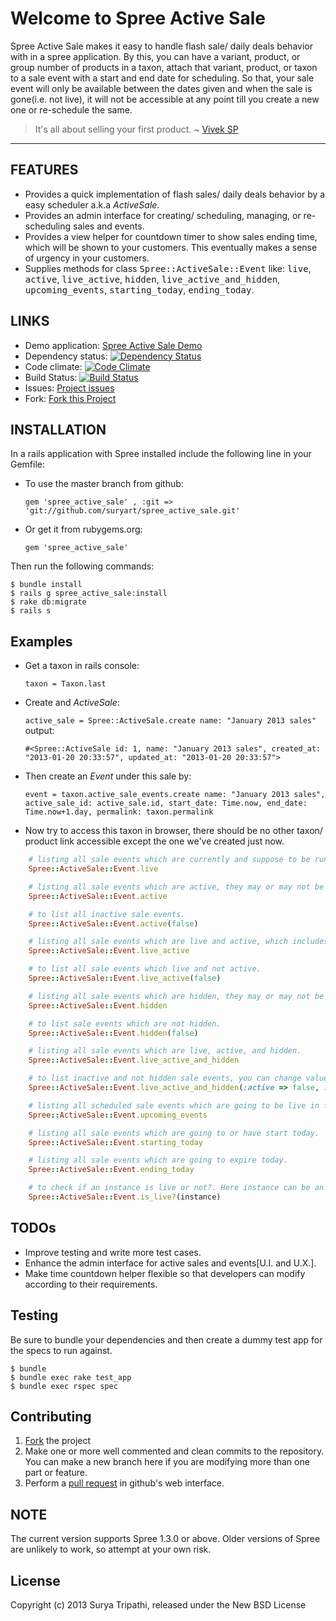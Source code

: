# Welcome to Spree Active Sale

Spree Active Sale makes it easy to handle flash sale/ daily deals behavior with in a spree application. By this, you can have a variant, product, or group number of products in a taxon, attach that variant, product, or taxon to a sale event with a start and end date for scheduling. So that, your sale event will only be available between the dates given and when the sale is gone(i.e. not live), it will not be accessible at any point till you create a new one or re-schedule the same.

> It's all about selling your first product. 
>                            ~ [Vivek SP](https://twitter.com/viveksp)

----------

## FEATURES

* Provides a quick implementation of flash sales/ daily deals behavior by a easy scheduler a.k.a *ActiveSale*.
* Provides an admin interface for creating/ scheduling, managing, or re-scheduling sales and events.
* Provides a view helper for countdown timer to show sales ending time, which will be shown to your customers. This eventually makes a sense of urgency in your customers.
* Supplies methods for class <tt>Spree::ActiveSale::Event</tt> like: <tt>live</tt>, <tt>active</tt>, <tt>live_active</tt>, <tt>hidden</tt>, <tt>live_active_and_hidden</tt>, <tt>upcoming_events</tt>, <tt>starting_today</tt>, <tt>ending_today</tt>.

## LINKS

* Demo application: [Spree Active Sale Demo](https://github.com/suryart/spree_active_sale_demo)
* Dependency status: [![Dependency Status](https://gemnasium.com/suryart/spree_active_sale.png)](https://gemnasium.com/suryart/spree_active_sale)
* Code climate: [![Code Climate](https://codeclimate.com/badge.png)](https://codeclimate.com/github/suryart/spree_active_sale)
* Build Status: [![Build Status](https://travis-ci.org/suryart/spree_active_sale.png?branch=1-1-0-testing)](https://travis-ci.org/suryart/spree_active_sale)
* Issues: [Project issues](https://github.com/suryart/spree_active_sale/issues)
* Fork: [Fork this Project](https://github.com/suryart/spree_active_sale/fork_select)

## INSTALLATION

In a rails application with Spree installed include the following line in your Gemfile:
  * To use the master branch from github: 
    
      `gem 'spree_active_sale' , :git => 'git://github.com/suryart/spree_active_sale.git'`


  * Or get it from rubygems.org:
    

      `gem 'spree_active_sale'`

Then run the following commands: 

    $ bundle install
    $ rails g spree_active_sale:install 
    $ rake db:migrate
    $ rails s 


## Examples

* Get a taxon in rails console:
    
    `taxon = Taxon.last`

* Create and *ActiveSale*: 

    `active_sale = Spree::ActiveSale.create name: "January 2013 sales"`
  output: 

    `#<Spree::ActiveSale id: 1, name: "January 2013 sales", created_at: "2013-01-20 20:33:57", updated_at: "2013-01-20 20:33:57">`

* Then create an *Event* under this sale by: 
    
    `event = taxon.active_sale_events.create name: "January 2013 sales", active_sale_id: active_sale.id, start_date: Time.now, end_date: Time.now+1.day, permalink: taxon.permalink `

* Now try to access this taxon in browser, there should be no other taxon/ product link accessible except the one we've created just now.

```ruby
    # listing all sale events which are currently and suppose to be running.
    Spree::ActiveSale::Event.live

    # listing all sale events which are active, they may or may not be live. 
    Spree::ActiveSale::Event.active

    # to list all inactive sale events.
    Spree::ActiveSale::Event.active(false) 

    # listing all sale events which are live and active, which includes hidden sales, too.
    Spree::ActiveSale::Event.live_active 

    # to list all sale events which live and not active.
    Spree::ActiveSale::Event.live_active(false)

    # listing all sale events which are hidden, they may or may not be live.
    Spree::ActiveSale::Event.hidden

    # to list sale events which are not hidden.
    Spree::ActiveSale::Event.hidden(false)

    # listing all sale events which are live, active, and hidden.
    Spree::ActiveSale::Event.live_active_and_hidden

    # to list inactive and not hidden sale events, you can change values accordingly.
    Spree::ActiveSale::Event.live_active_and_hidden(:active => false, :hidden => false)

    # listing all scheduled sale events which are going to be live in future.
    Spree::ActiveSale::Event.upcoming_events

    # listing all sale events which are going to or have start today.
    Spree::ActiveSale::Event.starting_today

    # listing all sale events which are going to expire today.
    Spree::ActiveSale::Event.ending_today

    # to check if an instance is live or not?. Here instance can be an object of "Spree::ActiveSale::Event", "Spree::Variant", "Spree::Product", or "Spree::Taxon" class, which simply says if sale event for that instance is accessible for users or not.
    Spree::ActiveSale::Event.is_live?(instance)
```


## TODOs

* Improve testing and write more test cases.
* Enhance the admin interface for active sales and events[U.I. and U.X.].
* Make time countdown helper flexible so that developers can modify according to their requirements.

## Testing

Be sure to bundle your dependencies and then create a dummy test app for the specs to run against.

    $ bundle
    $ bundle exec rake test_app
    $ bundle exec rspec spec

## Contributing

1. [Fork](https://help.github.com/articles/fork-a-repo) the project
2. Make one or more well commented and clean commits to the repository. You can make a new branch here if you are modifying more than one part or feature.
3. Perform a [pull request](https://help.github.com/articles/using-pull-requests) in github's web interface.

## NOTE

The current version supports Spree 1.3.0 or above. Older versions of Spree are unlikely to work, so attempt at your own risk.


## License
Copyright (c) 2013 Surya Tripathi, released under the New BSD License
